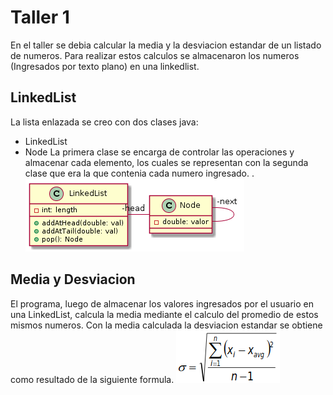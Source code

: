 ﻿# Taller 1
En el taller se debia calcular la media y la desviacion estandar de un listado de numeros. Para realizar estos calculos se almacenaron los numeros (Ingresados por texto plano) en una linkedlist.
## LinkedList
La lista enlazada se creo con dos clases java:
- LinkedList
- Node
La primera clase se encarga de controlar las operaciones y almacenar cada elemento, los cuales se representan con la segunda clase que era la que contenia cada numero ingresado.
.![LinkedList](https://raw.githubusercontent.com/Alejoguzm07/AREP1/master/images/1.png)
## Media y Desviacion
El programa, luego de almacenar los valores ingresados por el usuario en una LinkedList, calcula la media mediante el calculo del promedio de estos mismos numeros. Con la media calculada la desviacion estandar se obtiene como resultado de la siguiente formula.
![Desviacion Estandar](https://raw.githubusercontent.com/Alejoguzm07/AREP1/master/images/2.png)

